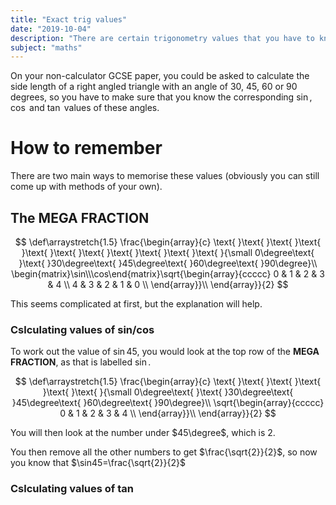 ```yaml
---
title: "Exact trig values"
date: "2019-10-04"
description: "There are certain trigonometry values that you have to know off by heart that you may be asked about on the non-calculatior paper."
subject: "maths"
---
```


On your non-calculator GCSE paper, you could be asked to calculate the side length of a right angled triangle with an angle of $30$, $45$, $60$ or $90$ degrees, so you have to make sure that you know the corresponding $\sin$, $\cos$ and $\tan$ values of these angles.

# How to remember

There are two main ways to memorise these values (obviously you can still come up with methods of your own).

## The MEGA FRACTION

$$
\def\arraystretch{1.5}
\frac{\begin{array}{c}
\text{  }\text{  }\text{  }\text{  }\text{  }\text{  }\text{  }\text{  }\text{  }\text{  }\text{ }{\small 0\degree\text{  }\text{ }30\degree\text{ }45\degree\text{ }60\degree\text{ }90\degree}\\
\begin{matrix}\sin\\\cos\end{matrix}\sqrt{\begin{array}{ccccc}
0 & 1 & 2 & 3 & 4 \\
4 & 3 & 2 & 1 & 0 \\
\end{array}}\\
\end{array}}{2}
$$

This seems complicated at first, but the explanation will help.

### Cslculating values of sin/cos

To work out the value of $\sin45$, you would look at the top row of the **MEGA FRACTION**, as that is labelled $\sin$.

$$
\def\arraystretch{1.5}
\frac{\begin{array}{c}
\text{  }\text{  }\text{  }\text{  }\text{  }\text{ }{\small 0\degree\text{  }\text{ }30\degree\text{ }45\degree\text{ }60\degree\text{ }90\degree}\\
\sqrt{\begin{array}{ccccc}
0 & 1 & 2 & 3 & 4 \\
\end{array}}\\
\end{array}}{2}
$$

You will then look at the number under $45\degree$, which is $2$.

You then remove all the other numbers to get $\frac{\sqrt{2}}{2}$, so now you know that $\sin45=\frac{\sqrt{2}}{2}$

### Cslculating values of tan
